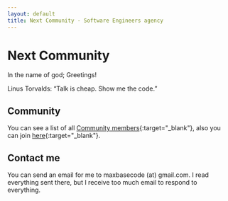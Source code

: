 ```yaml
---
layout: default
title: Next Community - Software Engineers agency
---
```


# Next Community

<!-- ([Also available in Persian](https://maxbase.ir/){:target="_blank"}) -->

In the name of god; Greetings!

<p class="callout">
	Linus Torvalds: “Talk is cheap. Show me the code.”
</p>

## Community

You can see a list of all [Community members](/network/){:target="\_blank"}, also you can join [here](https://github.com/NextCommunity/NextCommunity#do-you-want-to-add-yourself){:target="\_blank"}.

## Contact me

You can send an email for me to maxbasecode (at) gmail.com. I read everything sent there, but I receive too much email to respond to everything.

<!-- JOHN PLEASE ADD YOUR EMAIL ADDRESS HERE -->
